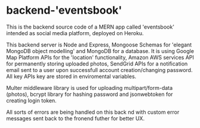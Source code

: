 # backend-'eventsbook'

This is the backend source code of a MERN app called 'eventsbook' intended as social media platform, 
deployed on Heroku.

This backend server is Node and Express, Mongoose Schemas for 'elegant MongoDB object modelling' and MongoDB for a database. It is using Google Map Platform APIs for the 'location' functionality, Amazon AWS services API for permanently storing uploaded photos, SendGrid APIs for a notification email sent to a user upon successfull account creation/changing password.
All key APIs key are stored in enviromental variables.

Multer middleware library is used for uploading multipart/form-data (photos), bcrypt library for hashing password and jsonwebtoken for creating login token.

All sorts of errors are being handled on this back nd with custom error messages sent back to the fronend futher for better UX.

